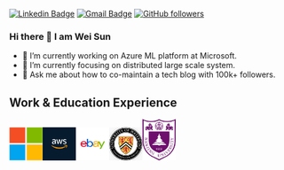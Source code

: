 [![Linkedin Badge](https://img.shields.io/badge/wei-blue?style=flat-square&logo=Linkedin&logoColor=white&link=https://www.linkedin.com/in/weisun404/)](https://www.linkedin.com/in/weisun404/)
[![Gmail Badge](https://img.shields.io/badge/sunwei0130@gmail.com-red?style=flat-square&logo=Gmail&logoColor=white&link=mailto:sunwei0130@gmail.com)](mailto:sunwei0130@gmail.com)
[![GitHub followers](https://img.shields.io/github/followers/weisun022?label=Follow&style=social)](https://github.com/weisun022/?tab=follow)
### Hi there 👋 I am Wei Sun

- 🔭 I’m currently working on Azure ML platform at Microsoft.
- 🌱 I’m currently focusing on distributed large scale system.
- 💬 Ask me about how to co-maintain a tech blog with 100k+ followers.
## Work & Education Experience

<img src="https://github.com/weisun022/weisun022/blob/main/images/microsoft.png" alt="Microsoft" width="60"/><img src="https://github.com/weisun022/weisun022/blob/main/images/aws.jpg" alt="Amazon" width="60"/><img src="https://github.com/weisun022/weisun022/blob/main/images/ebay.png" alt="Ebay" width="60"/><img src="https://github.com/weisun022/weisun022/blob/main/images/waterloo.png" alt="University of Waterloo" width="60"/><img src="https://github.com/weisun022/weisun022/blob/main/images/nju.png" alt="Nanjing University" width="60"/>
